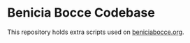 # Benicia Bocce Codebase

This repository holds extra scripts used on [beniciabocce.org](http://www.beniciabocce.org).